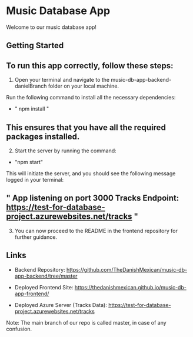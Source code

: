 # Music Database App
Welcome to our music database app!

## Getting Started
To run this app correctly, follow these steps:
---
1. Open your terminal and navigate to the music-db-app-backend-danielBranch folder on your local machine.

Run the following command to install all the necessary dependencies:

+ " npm install "

This ensures that you have all the required packages installed.
---
2. Start the server by running the command:

+ "npm start"

This will initiate the server, and you should see the following message logged in your terminal:

" App listening on port 3000
Tracks Endpoint: https://test-for-database-project.azurewebsites.net/tracks "
---
3. You can now proceed to the README in the frontend repository for further guidance.

## Links

+ Backend Repository: https://github.com/TheDanishMexican/music-db-app-backend/tree/master

+ Deployed Frontend Site: https://thedanishmexican.github.io/music-db-app-frontend/

+ Deployed Azure Server (Tracks Data): https://test-for-database-project.azurewebsites.net/tracks

Note: The main branch of our repo is called master, in case of any confusion.